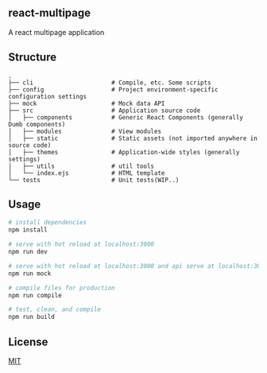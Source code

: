 ## react-multipage

  A react multipage application

## Structure

  ```
  .
  ├── cli                      # Compile, etc. Some scripts
  ├── config                   # Project environment-specific configuration settings
  ├── mock                     # Mock data API
  ├── src                      # Application source code
  │   ├── components           # Generic React Components (generally Dumb components)
  │   ├── modules              # View modules
  │   ├── static               # Static assets (not imported anywhere in source code)
  │   ├── themes               # Application-wide styles (generally settings)
  │   ├── utils                # util tools
  │   └── index.ejs            # HTML template
  └── tests                    # Unit tests(WIP..)
  ```

## Usage

```bash
# install dependencies
npm install

# serve with hot reload at localhost:3000
npm run dev

# serve with hot reload at localhost:3000 and api serve at localhost:3001
npm run mock

# compile files for production
npm run compile

# test, clean, and compile
npm run build

```

## License

[MIT](https://github.com/lianruhe/react-multipage/blob/master/LICENSE)
